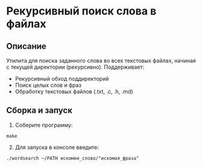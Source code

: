 # Рекурсивный поиск слова в файлах

## Описание
Утилита для поиска заданного слова во всех текстовых файлах, 
начиная с текущей директории (рекурсивно). Поддерживает:
- Рекурсивный обход поддиректорий
- Поиск целых слов и фраз
- Обработку текстовых файлов (.txt, .c, .h, .md)

## Сборка и запуск

1. Соберите программу:
```
make
```
2. Для запуска в консоле введите:
```
./wordsearch ~/PATH искомое_слово/"искомая_фраза"
```
